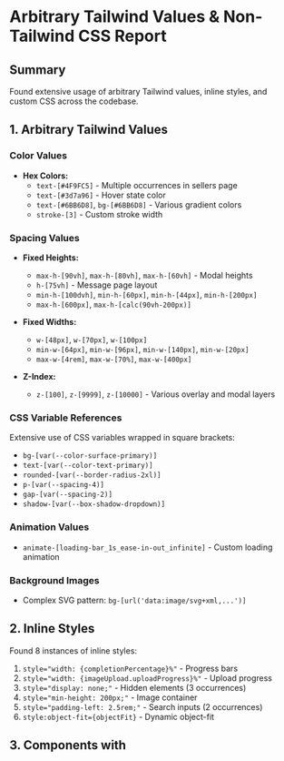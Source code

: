 # Arbitrary Tailwind Values & Non-Tailwind CSS Report

## Summary
Found extensive usage of arbitrary Tailwind values, inline styles, and custom CSS across the codebase.

## 1. Arbitrary Tailwind Values

### Color Values
- **Hex Colors:**
  - `text-[#4F9FC5]` - Multiple occurrences in sellers page
  - `text-[#3d7a96]` - Hover state color
  - `text-[#6BB6D8]`, `bg-[#6BB6D8]` - Various gradient colors
  - `stroke-[3]` - Custom stroke width

### Spacing Values
- **Fixed Heights:**
  - `max-h-[90vh]`, `max-h-[80vh]`, `max-h-[60vh]` - Modal heights
  - `h-[75vh]` - Message page layout
  - `min-h-[100dvh]`, `min-h-[60px]`, `min-h-[44px]`, `min-h-[200px]`
  - `max-h-[600px]`, `max-h-[calc(90vh-200px)]`

- **Fixed Widths:**
  - `w-[48px]`, `w-[70px]`, `w-[100px]`
  - `min-w-[64px]`, `min-w-[96px]`, `min-w-[140px]`, `min-w-[20px]`
  - `max-w-[4rem]`, `max-w-[70%]`, `max-w-[400px]`

- **Z-Index:**
  - `z-[100]`, `z-[9999]`, `z-[10000]` - Various overlay and modal layers

### CSS Variable References
Extensive use of CSS variables wrapped in square brackets:
- `bg-[var(--color-surface-primary)]`
- `text-[var(--color-text-primary)]`
- `rounded-[var(--border-radius-2xl)]`
- `p-[var(--spacing-4)]`
- `gap-[var(--spacing-2)]`
- `shadow-[var(--box-shadow-dropdown)]`

### Animation Values
- `animate-[loading-bar_1s_ease-in-out_infinite]` - Custom loading animation

### Background Images
- Complex SVG pattern: `bg-[url('data:image/svg+xml,...')]`

## 2. Inline Styles

Found 8 instances of inline styles:
1. `style="width: {completionPercentage}%"` - Progress bars
2. `style="width: {imageUpload.uploadProgress}%"` - Upload progress
3. `style="display: none;"` - Hidden elements (3 occurrences)
4. `style="min-height: 200px;"` - Image container
5. `style="padding-left: 2.5rem;"` - Search inputs (2 occurrences)
6. `style:object-fit={objectFit}` - Dynamic object-fit

## 3. Components with <style> Blocks

47 Svelte files contain custom CSS in `<style>` blocks:
- Layout components (Header, MobileNav)
- UI components (Image, Input, Button, Badge)
- Feature components (CheckoutFlow, ProfileSetupWizard)
- Brand components (BrandOnboardingWizard, BrandLogoStep)

### Common CSS Patterns in Style Blocks:
- Focus styles for accessibility
- Transition animations
- Loading states
- Custom scrollbar styles
- Hover effects
- Grid/flexbox layouts

## 4. Pattern Categories

### High-Priority Refactoring Targets:
1. **Fixed pixel values** → Tailwind spacing scale
2. **Hex colors** → Design system colors
3. **CSS variables in brackets** → Direct Tailwind classes or custom utilities
4. **Z-index values** → Standardized z-index scale
5. **Inline styles** → Tailwind classes or component props

### Component-Specific Issues:
- **CheckoutFlow.svelte**: Heavy use of CSS variable references
- **Messages pages**: Fixed viewport heights
- **Modals**: Arbitrary max-height values
- **Sellers page**: Hard-coded brand colors

## Recommendations

1. **Create a design system** with standardized:
   - Color palette (replace hex values)
   - Spacing scale (replace arbitrary px values)
   - Z-index scale (replace arbitrary z-values)

2. **Extend Tailwind config** for:
   - Custom height/width values used repeatedly
   - Brand colors (#4F9FC5, #6BB6D8, etc.)
   - Animation keyframes

3. **Replace CSS variables** with:
   - Direct Tailwind utilities where possible
   - Custom Tailwind plugins for complex patterns

4. **Refactor inline styles** to:
   - Dynamic Tailwind classes
   - CSS-in-JS solutions for truly dynamic values
   - Data attributes for state-based styling